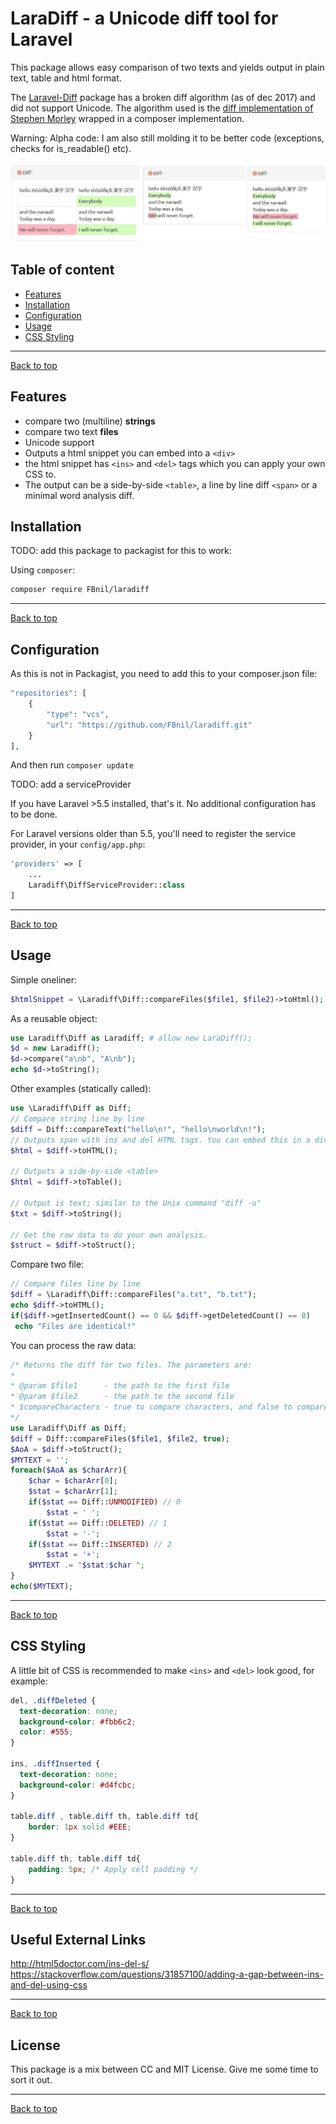 # LaraDiff - a Unicode diff tool for Laravel

This package allows easy comparison of two texts and yields output in plain text, table and html format.

The [Laravel-Diff](https://github.com/vi-kon/laravel-diff) package has a broken diff algorithm (as of dec 2017) and did not support Unicode. The algorithm used is the [diff implementation of Stephen Morley](http://code.stephenmorley.org/php/diff-implementation/) wrapped in a composer implementation.


Warning: Alpha code:
I am also still molding it to be better code (exceptions, checks for is_readable() etc).

![examples](diff_looks.jpg?raw=true "Different looks with basic css")


## Table of content

* [Features](#features)
* [Installation](#installation)
* [Configuration](#configuration)
* [Usage](#usage)
* [CSS Styling](#css-styling)

---
[Back to top](#laravel-diff-tool)

## Features

* compare two (multiline) **strings** 
* compare two text **files**
* Unicode support
* Outputs a html snippet you can embed into a `<div>`
* the html snippet has `<ins>` and `<del>` tags which you can apply your own CSS to.
* The output can be a side-by-side `<table>`, a line by line diff `<span>` or a minimal word analysis diff. 

## Installation

TODO: add this package to packagist for this to work:

Using `composer`:

```bash
composer require FBnil/laradiff
```

---
[Back to top](#laravel-diff-tool)

## Configuration

As this is not in Packagist, you need to add this to your composer.json file:

```php
"repositories": [
    {
        "type": "vcs",
        "url": "https://github.com/FBnil/laradiff.git"
    }
],
```

And then run `composer update`

TODO: add a serviceProvider

If you have Laravel >5.5 installed, that's it. No additional configuration has to be done.

For Laravel versions older than 5.5, you'll need to register the service provider, in your `config/app.php`:

```php
'providers' => [
	...
	Laradiff\DiffServiceProvider::class
]
```


---
[Back to top](#laravel-diff-tool)

## Usage

Simple oneliner:

```php
$htmlSnippet = \Laradiff\Diff::compareFiles($file1, $file2)->toHtml();
```

As a reusable object:
```php
use Laradiff\Diff as Laradiff; # allow new LaraDiff();
$d = new Laradiff();
$d->compare("a\nb", "A\nb");
echo $d->toString();
```


Other examples (statically called):

```php
use \Laradiff\Diff as Diff;
// Compare string line by line
$diff = Diff::compareText("hello\n!", "hello\nworld\n!");
// Outputs span with ins and del HTML tags. You can embed this in a div.
$html = $diff->toHTML();

// Outputs a side-by-side <table> 
$html = $diff->toTable();

// Output is text; similar to the Unix command "diff -u"
$txt = $diff->toString();

// Get the raw data to do your own analysis.
$struct = $diff->toStruct();
```

Compare two file:

```php
// Compare files line by line
$diff = \Laradiff\Diff::compareFiles("a.txt", "b.txt");
echo $diff->toHTML();
if($diff->getInsertedCount() == 0 && $diff->getDeletedCount() == 0)
 echo "Files are identical!"
```

You can process the raw data:

```php
/* Returns the diff for two files. The parameters are:
*
* @param $file1      - the path to the first file
* @param $file2      - the path to the second file
* $compareCharacters - true to compare characters, and false to compare lines. Optional; defaults to false.
*/
use Laradiff\Diff as Diff;
$diff = Diff::compareFiles($file1, $file2, true);
$AoA = $diff->toStruct();
$MYTEXT = '';
foreach($AoA as $charArr){
	$char = $charArr[0];
	$stat = $charArr[1];
	if($stat == Diff::UNMODIFIED) // 0
		$stat = ' ';
	if($stat == Diff::DELETED) // 1
		$stat = '-';
	if($stat == Diff::INSERTED) // 2
		$stat = '+';
	$MYTEXT .= "$stat:$char ";
}
echo($MYTEXT);
```


---
[Back to top](#laravel-diff-tool)


## CSS Styling

A little bit of CSS is recommended to make `<ins>` and `<del>` look good, for example:

```css
del, .diffDeleted {
  text-decoration: none;
  background-color: #fbb6c2;
  color: #555;
}

ins, .diffInserted {
  text-decoration: none;
  background-color: #d4fcbc;
}

table.diff , table.diff th, table.diff td{
	border: 1px solid #EEE;
}

table.diff th, table.diff td{
	padding: 5px; /* Apply cell padding */
}
```

---
[Back to top](#laravel-diff-tool)

## Useful External Links

http://html5doctor.com/ins-del-s/
https://stackoverflow.com/questions/31857100/adding-a-gap-between-ins-and-del-using-css


---
[Back to top](#laravel-diff-tool)

## License

This package is a mix between CC and MIT License. Give me some time to sort it out.

---
[Back to top](#laravel-diff-tool)
